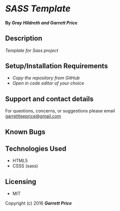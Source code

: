 # _SASS Template_


#### By _Gray Hildreth and Garrett Price_



## Description

_Template for Sass project_

## Setup/Installation Requirements

* _Copy the repository from GitHub_
* _Open in code editor of your choice_

## Support and contact details

For questions, concerns, or suggestions please email garrettleeprice@gmail.com


## Known Bugs


## Technologies Used

* HTML5
* CSSS (sass)

## Licensing

* MIT

Copyright (c) 2016 **_Garrett Price_**
